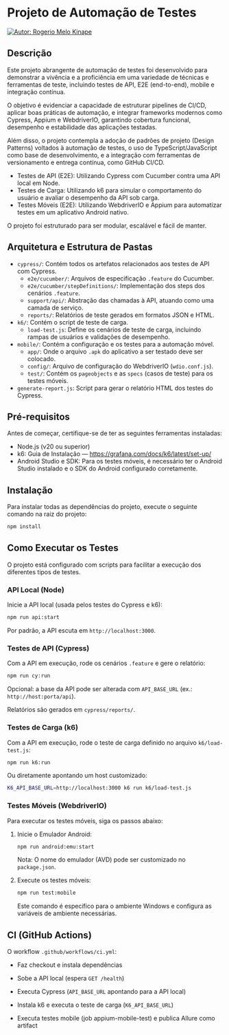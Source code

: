 ﻿# Projeto de Automação de Testes
[![Autor: Rogerio Melo Kinape](https://img.shields.io/badge/autor-Rogerio%20Melo%20Kinape-blue)](#autor)

## Descrição

Este projeto abrangente de automação de testes foi desenvolvido para demonstrar a vivência e a proficiência em uma variedade de técnicas e ferramentas de teste, incluindo testes de API, E2E (end-to-end), mobile e integração contínua.

O objetivo é evidenciar a capacidade de estruturar pipelines de CI/CD, aplicar boas práticas de automação, e integrar frameworks modernos como Cypress, Appium e WebdriverIO, garantindo cobertura funcional, desempenho e estabilidade das aplicações testadas.

Além disso, o projeto contempla a adoção de padrões de projeto (Design Patterns) voltados à automação de testes, o uso de TypeScript/JavaScript como base de desenvolvimento, e a integração com ferramentas de versionamento e entrega contínua, como GitHub CI/CD.

- Testes de API (E2E): Utilizando Cypress com Cucumber contra uma API local em Node.
- Testes de Carga: Utilizando k6 para simular o comportamento do usuário e avaliar o desempenho da API sob carga.
- Testes Móveis (E2E): Utilizando WebdriverIO e Appium para automatizar testes em um aplicativo Android nativo.

O projeto foi estruturado para ser modular, escalável e fácil de manter.

## Arquitetura e Estrutura de Pastas

- `cypress/`: Contém todos os artefatos relacionados aos testes de API com Cypress.
  - `e2e/cucumber/`: Arquivos de especificação `.feature` do Cucumber.
  - `e2e/cucumber/stepDefinitions/`: Implementação dos steps dos cenários `.feature`.
  - `support/api/`: Abstração das chamadas à API, atuando como uma camada de serviço.
  - `reports/`: Relatórios de teste gerados em formatos JSON e HTML.
- `k6/`: Contém o script de teste de carga.
  - `load-test.js`: Define os cenários de teste de carga, incluindo rampas de usuários e validações de desempenho.
- `mobile/`: Contém a configuração e os testes para a automação móvel.
  - `app/`: Onde o arquivo `.apk` do aplicativo a ser testado deve ser colocado.
  - `config/`: Arquivo de configuração do WebdriverIO (`wdio.conf.js`).
  - `test/`: Contém os `pageobjects` e as `specs` (casos de teste) para os testes móveis.
- `generate-report.js`: Script para gerar o relatório HTML dos testes do Cypress.

## Pré-requisitos

Antes de começar, certifique-se de ter as seguintes ferramentas instaladas:

- Node.js (v20 ou superior)
- k6: Guia de Instalação — https://grafana.com/docs/k6/latest/set-up/
- Android Studio e SDK: Para os testes móveis, é necessário ter o Android Studio instalado e o SDK do Android configurado corretamente.

## Instalação

Para instalar todas as dependências do projeto, execute o seguinte comando na raiz do projeto:

```bash
npm install
```

## Como Executar os Testes

O projeto está configurado com scripts para facilitar a execução dos diferentes tipos de testes.

### API Local (Node)

Inicie a API local (usada pelos testes do Cypress e k6):

```bash
npm run api:start
```

Por padrão, a API escuta em `http://localhost:3000`.

### Testes de API (Cypress)

Com a API em execução, rode os cenários `.feature` e gere o relatório:

```bash
npm run cy:run
```

Opcional: a base da API pode ser alterada com `API_BASE_URL` (ex.: `http://host:porta/api`).

Relatórios são gerados em `cypress/reports/`.

### Testes de Carga (k6)

Com a API em execução, rode o teste de carga definido no arquivo `k6/load-test.js`:

```bash
npm run k6:run
```

Ou diretamente apontando um host customizado:

```bash
K6_API_BASE_URL=http://localhost:3000 k6 run k6/load-test.js
```

### Testes Móveis (WebdriverIO)

Para executar os testes móveis, siga os passos abaixo:

1. Inicie o Emulador Android:
   ```bash
   npm run android:emu:start
   ```
   Nota: O nome do emulador (AVD) pode ser customizado no `package.json`.

2. Execute os testes móveis:
   ```bash
   npm run test:mobile
   ```
   Este comando é específico para o ambiente Windows e configura as variáveis de ambiente necessárias.

## CI (GitHub Actions)

O workflow `.github/workflows/ci.yml`:
- Faz checkout e instala dependências
- Sobe a API local (espera `GET /health`)
- Executa Cypress (`API_BASE_URL` apontando para a API local)
- Instala k6 e executa o teste de carga (`K6_API_BASE_URL`)

- Executa testes mobile (job appium-mobile-test) e publica Allure como artifact
